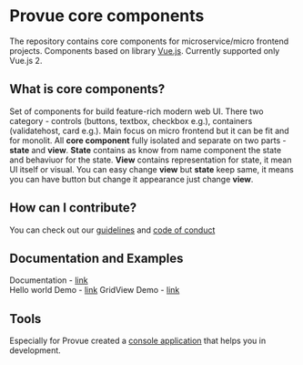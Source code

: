 # Provue core components
The repository contains core components for microservice/micro frontend projects. Components based on library [Vue.js](https://vuejs.org/). Currently supported only Vue.js 2.

## What is core components?
Set of components for build feature-rich modern web UI. There two category - controls (buttons, textbox, checkbox e.g.), containers (validatehost, card e.g.). Main focus on micro frontend but it can be fit and for monolit. All **core component** fully isolated and separate on two parts - **state** and **view**. **State** contains as know from name component the state and behaviuor for the state. **View** contains representation for state, it mean UI itself or visual. You can easy change **view** but **state** keep same, it means you can have button but change it appearance just change **view**.

## How can I contribute?

You can check out our [guidelines](https://github.com/P-RCollaboration/CoreComponents/blob/main/CONTRIBUTING.md) and [code of conduct](https://github.com/P-RCollaboration/CoreComponents/blob/main/CODE_OF_CONDUCT.md)

## Documentation and Examples
Documentation - [link](https://p-rcollaboration.github.io/DocumentationWebSite/)  
Hello world Demo - [link](https://p-rcollaboration.github.io/CoreComponents/src/examples/helloworld/index.html)
GridView Demo - [link](https://p-rcollaboration.github.io/CoreComponents/src/examples/gridview/index.html)

## Tools
Especially for Provue created a [console application](https://github.com/P-RCollaboration/ProvueCLI) that helps you in development.
